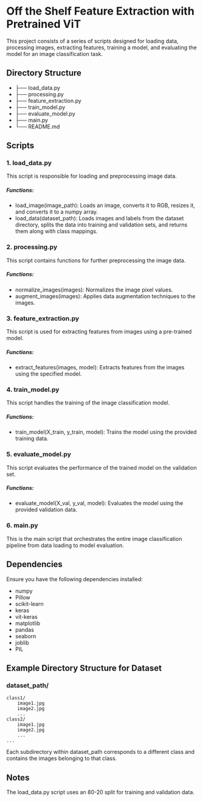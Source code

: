 # Off the Shelf Feature Extraction with Pretrained ViT
This project consists of a series of scripts designed for loading data, processing images, extracting features, training a model, and evaluating the model for an image classification task.

## Directory Structure
- ├── load_data.py
- ├── processing.py
- ├── feature_extraction.py
- ├── train_model.py
- ├── evaluate_model.py
- ├── main.py
- └── README.md

## Scripts
### 1. load_data.py
This script is responsible for loading and preprocessing image data.

##### Functions:
- load_image(image_path): Loads an image, converts it to RGB, resizes it, and converts it to a numpy array.
- load_data(dataset_path): Loads images and labels from the dataset directory, splits the data into training and validation sets, and returns them along with class mappings.

### 2. processing.py
This script contains functions for further preprocessing the image data.

##### Functions:
- normalize_images(images): Normalizes the image pixel values.
- augment_images(images): Applies data augmentation techniques to the images.


### 3. feature_extraction.py
This script is used for extracting features from images using a pre-trained model.

##### Functions:
- extract_features(images, model): Extracts features from the images using the specified model.

### 4. train_model.py
This script handles the training of the image classification model.

##### Functions:
- train_model(X_train, y_train, model): Trains the model using the provided training data.

### 5. evaluate_model.py
This script evaluates the performance of the trained model on the validation set.

##### Functions:
- evaluate_model(X_val, y_val, model): Evaluates the model using the provided validation data.

### 6. main.py
This is the main script that orchestrates the entire image classification pipeline from data loading to model evaluation.

## Dependencies
Ensure you have the following dependencies installed:
- numpy
- Pillow
- scikit-learn
- keras
- vit-keras
- matplotlib
- pandas
- seaborn
- joblib
- PIL

## Example Directory Structure for Dataset
### dataset_path/
    class1/
        image1.jpg
        image2.jpg
        ...
    class2/
        image1.jpg
        image2.jpg
        ...
    ...

Each subdirectory within dataset_path corresponds to a different class and contains the images belonging to that class.

## Notes
The load_data.py script uses an 80-20 split for training and validation data.

